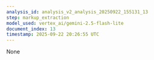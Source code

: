 ```yaml
---
analysis_id: analysis_v2_analysis_20250922_155131_13
step: markup_extraction
model_used: vertex_ai/gemini-2.5-flash-lite
document_index: 13
timestamp: 2025-09-22 20:26:55 UTC
---
```


None